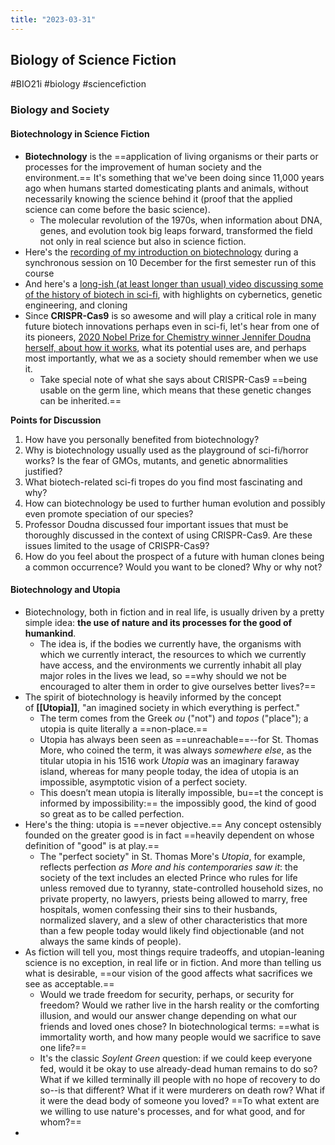 ```yaml
---
title: "2023-03-31"
---
```

## Biology of Science Fiction
#BIO21i #biology #sciencefiction 
### Biology and Society
#### Biotechnology in Science Fiction
- **Biotechnology** is the ==application of living organisms or their parts or processes for the improvement of human society and the environment.== It's something that we've been doing since 11,000 years ago when humans started domesticating plants and animals, without necessarily knowing the science behind it (proof that the applied science can come before the basic science). 
	- The molecular revolution of the 1970s, when information about DNA, genes, and evolution took big leaps forward, transformed the field not only in real science but also in science fiction.
- Here's the [recording of my introduction on biotechnology](https://youtu.be/0ODNqZ_umuw) during a synchronous session on 10 December for the first semester run of this course
- And here's a [long-ish (at least longer than usual) video discussing some of the history of biotech in sci-fi](https://youtu.be/SsAKACFMquQ), with highlights on cybernetics, genetic engineering, and cloning
- Since **CRISPR-Cas9** is so awesome and will play a critical role in many future biotech innovations perhaps even in sci-fi, let's hear from one of its pioneers, [2020 Nobel Prize for Chemistry winner Jennifer Doudna herself, about how it works](https://youtu.be/_PU5bCflzEM), what its potential uses are, and perhaps most importantly, what we as a society should remember when we use it.
	- Take special note of what she says about CRISPR-Cas9 ==being usable on the germ line, which means that these genetic changes can be inherited.==

**Points for Discussion**
1. How have you personally benefited from biotechnology?
2. Why is biotechnology usually used as the playground of sci-fi/horror works? Is the fear of GMOs, mutants, and genetic abnormalities justified?
3. What biotech-related sci-fi tropes do you find most fascinating and why?
4. How can biotechnology be used to further human evolution and possibly even promote speciation of our species?
5. Professor Doudna discussed four important issues that must be thoroughly discussed in the context of using CRISPR-Cas9. Are these issues limited to the usage of CRISPR-Cas9?
6. How do you feel about the prospect of a future with human clones being a common occurrence? Would you want to be cloned? Why or why not?

#### Biotechnology and Utopia
- Biotechnology, both in fiction and in real life, is usually driven by a pretty simple idea: **the use of nature and its processes for the good of humankind**. 
	- The idea is, if the bodies we currently have, the organisms with which we currently interact, the resources to which we currently have access, and the environments we currently inhabit all play major roles in the lives we lead, so ==why should we not be encouraged to alter them in order to give ourselves better lives?==
- The spirit of biotechnology is heavily informed by the concept of **[[Utopia]]**, "an imagined society in which everything is perfect." 
	- The term comes from the Greek _ou_ ("not") and _topos_ ("place"); a utopia is quite literally a ==non-place.== 
	- Utopia has always been seen as ==unreachable==--for St. Thomas More, who coined the term, it was always _somewhere else_, as the titular utopia in his 1516 work _Utopia_ was an imaginary faraway island, whereas for many people today, the idea of utopia is an impossible, asymptotic vision of a perfect society. 
	- This doesn’t mean utopia is literally impossible, bu==t the concept is informed by impossibility:== the impossibly good, the kind of good so great as to be called perfection.
- Here's the thing: utopia is ==never objective.== Any concept ostensibly founded on the greater good is in fact ==heavily dependent on whose definition of "good" is at play.==
	- The "perfect society" in St. Thomas More's _Utopia_, for example, reflects perfection _as More and his contemporaries saw it_: the society of the text includes an elected Prince who rules for life unless removed due to tyranny, state-controlled household sizes, no private property, no lawyers, priests being allowed to marry, free hospitals, women confessing their sins to their husbands, normalized slavery, and a slew of other characteristics that more than a few people today would likely find objectionable (and not always the same kinds of people).
- As fiction will tell you, most things require tradeoffs, and utopian-leaning science is no exception, in real life or in fiction. And more than telling us what is desirable, ==our vision of the good affects what sacrifices we see as acceptable.== 
	- Would we trade freedom for security, perhaps, or security for freedom? Would we rather live in the harsh reality or the comforting illusion, and would our answer change depending on what our friends and loved ones chose? In biotechnological terms: ==what is immortality worth, and how many people would we sacrifice to save one life?== 
	- It's the classic _Soylent Green_ question: if we could keep everyone fed, would it be okay to use already-dead human remains to do so? What if we killed terminally ill people with no hope of recovery to do so--is that different? What if it were murderers on death row? What if it were the dead body of someone you loved? ==To what extent are we willing to use nature's processes, and for what good, and for whom?==
- 